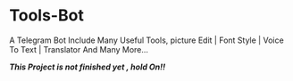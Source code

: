 # Tools-Bot
A Telegram Bot Include Many Useful Tools, picture Edit | Font Style | Voice To Text | Translator And Many More...

<b><i>This Project is not finished yet , hold On!!</i></b>
